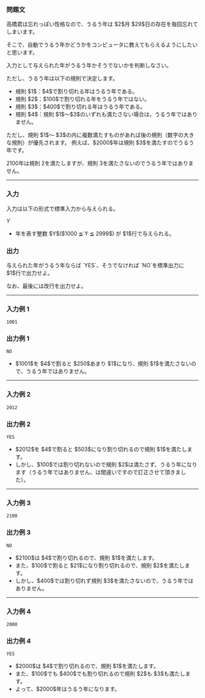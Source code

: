 
<div>

<div>

### **問題文**

<section>
高橋君は忘れっぽい性格なので、うるう年は $2$月 $29$日の存在を毎回忘れてしまいます。

そこで、自動でうるう年かどうかをコンピュータに教えてもらえるようにしたいと思います。

入力として与えられた年がうるう年かそうでないかを判断しなさい。



ただし、うるう年は以下の規則で決定します。

<ul>

<li>
規則 $1$：$4$で割り切れる年はうるう年である。
</li>

<li>
規則 $2$：$100$で割り切れる年をうるう年ではない。
</li>

<li>
規則 $3$：$400$で割り切れる年はうるう年である。
</li>

<li>
規則 $4$：規則 $1$〜$3$のいずれも満たさない場合は，うるう年ではありません。

</li>

</ul>
ただし、規則 $1$〜 $3$の内に複数満たすものがあれば後の規則（数字の大きな規則）が優先されます。
例えば、$2000$年は規則 $3$を満たすのでうるう年です。

$2100$年は規則 $2$を満たしますが、規則 $3$を満たさないのでうるう年ではありません。


</section>

</div>

---

<div>

<div>

### **入力**

<section>
入力は以下の形式で標準入力から与えられる。

<div>

$Y$
</div>

<ul>

<li>
年を表す整数 $Y$($1000 ≦ Y ≦ 2999$) が $1$行で与えられる。
</li>

</ul>

</section>

</div>

<div>

### **出力**

<section>
与えられた年がうるう年ならば `YES`、そうでなければ `NO`を標準出力に $1$行で出力せよ。

なお、最後には改行を出力せよ。

</section>

</div>

</div>

---

<div>

### **入力例 1**

<section>

```
1001
```

</section>

</div>

<div>

### **出力例 1**

<section>

```
NO
```

</section>

<ul>

<li>
$1001$を $4$で割ると $250$あまり $1$になり、規則 $1$を満たさないので、うるう年ではありません。
</li>

</ul>

</div>

---

<div>

### **入力例 2**

<section>

```
2012
```

</section>

</div>

<div>

### **出力例 2**

<section>

```
YES
```

<ul>

<li>
$2012$を $4$で割ると $503$になり割り切れるので規則 $1$を満たします。
</li>

<li>
しかし、$100$では割り切れないので規則 $2$は満たさず、うるう年になります（うるう年ではありません、は間違いですので訂正させて頂きました）。
</li>

</ul>

</section>

</div>

---

<div>

### **入力例 3**

<section>

```
2100
```

</section>

</div>

<div>

### **出力例 3**

<section>

```
NO
```

<ul>

<li>
$2100$は $4$で割り切れるので、規則 $1$を満たします。
	
</li>

<li>
また、$100$で割ると $21$になり割り切れるので、規則 $2$を満たします。
	
</li>

<li>
しかし、$400$では割り切れず規則 $3$を満たさないので、うるう年ではありません。
</li>

</ul>

</section>

</div>

---

<div>

### **入力例 4**

<section>

```
2000
```

</section>

</div>

<div>

### **出力例 4**

<section>

```
YES
```

<ul>

<li>
$2000$は $4$で割り切れるので、規則 $1$を満たします。
</li>

<li>
また、$100$でも $400$でも割り切れるので規則 $2$も $3$も満たします。
</li>

<li>
よって、$2000$年はうるう年になります。
</li>

</ul>

</section>

</div>

</div>
